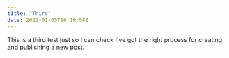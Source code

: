 ```yaml
---
title: "Third"
date: 2022-01-05T16:19:58Z
---
```


This is a third test just so I can check I've got the right process for creating and publishing a new post.